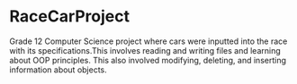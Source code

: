 # RaceCarProject

Grade 12 Computer Science project where cars were inputted into the race with its specifications.This involves reading and writing files and learning about OOP principles. This also involved modifying, deleting, and inserting information about objects. 
